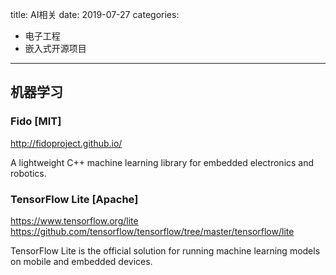 title: AI相关
date: 2019-07-27
categories:
- 电子工程
- 嵌入式开源项目




---

## 机器学习

### Fido [MIT]

http://fidoproject.github.io/

A lightweight C++ machine learning library for embedded electronics and robotics.

### TensorFlow Lite [Apache]

https://www.tensorflow.org/lite
https://github.com/tensorflow/tensorflow/tree/master/tensorflow/lite

TensorFlow Lite is the official solution for running machine learning models on mobile and embedded devices. 

